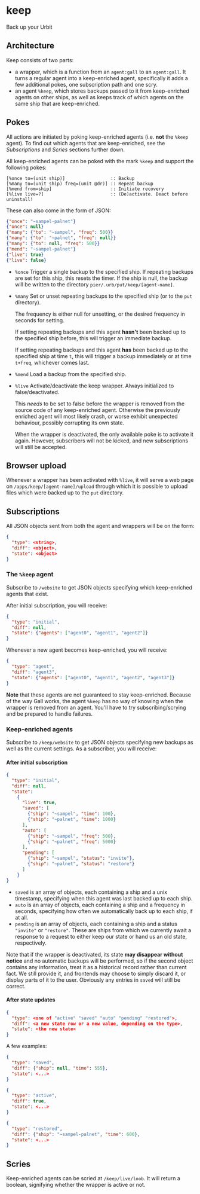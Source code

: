 # keep
Back up your Urbit

## Architecture

Keep consists of two parts:

- a wrapper, which is a function from an `agent:gall` to an `agent:gall`. It turns a regular agent into a keep-enriched agent, specifically it adds a few additional pokes, one subscription path and one scry.
- an agent `%keep`, which stores backups passed to it from keep-enriched agents on other ships, as well as keeps track of which agents on the same ship that are keep-enriched.

## Pokes

All actions are initiated by poking keep-enriched agents (i.e. **not** the `%keep` agent). To find out which agents that are keep-enriched, see the *Subscriptions* and *Scries* sections further down.

All keep-enriched agents can be poked with the mark `%keep` and support the following pokes:

```hoon
[%once to=(unit ship)]                 :: Backup
[%many to=(unit ship) freq=(unit @dr)] :: Repeat backup
[%mend from=ship]                      :: Initiate recovery
[%live live=?]                         :: (De)activate. Deact before uninstall!
```

These can also come in the form of JSON:

```json
{"once": "~sampel-palnet"}
{"once": null}
{"many": {"to": "~sampel", "freq": 500}}
{"many": {"to": "~palnet", "freq": null}}
{"many": {"to": null, "freq": 500}}
{"mend": "~sampel-palnet"}
{"live": true}
{"live": false}
```

- `%once`
  Trigger a single backup to the specified ship.
  If repeating backups are set for this ship, this resets the timer. If the ship is null, the backup will be written to the directory `pier/.urb/put/keep/[agent-name]`.
- `%many`
  Set or unset repeating backups to the specified ship (or to the `put` directory).

  The frequency is either null for unsetting, or the desired frequency in seconds for setting.

  If setting repeating backups and this agent **hasn't** been backed up to the specified ship before, this will trigger an immediate backup.

  If setting repeating backups and this agent **has** been backed up to the specified ship at time `t`, this will trigger a backup immediately or at time `t+freq`, whichever comes last.
- `%mend`
  Load a backup from the specified ship.
- `%live`
  Activate/deactivate the keep wrapper. Always initialized to false/deactivated.

  This *needs* to be set to false before the wrapper is removed from the source code of any keep-enriched agent. Otherwise the previously enriched agent will most likely crash, or worse exhibit unexpected behaviour, possibly corrupting its own state.

  When the wrapper is deactivated, the only available poke is to activate it again. However, subscribers will not be kicked, and new subscriptions will still be accepted.

## Browser upload

Whenever a wrapper has been activated with `%live`, it will serve a web page on `/apps/keep/[agent-name]/upload` through which it is possible to upload files which were backed up to the `put` directory.

## Subscriptions

All JSON objects sent from both the agent and wrappers will be on the form:

```json
{
  "type": <string>,
  "diff": <object>,
  "state": <object>
}
```

### The `%keep` agent

Subscribe to `/website` to get JSON objects specifying which keep-enriched agents that exist.

After initial subscription, you will receive:

```json
{
  "type": "initial",
  "diff": null,
  "state": {"agents": ["agent0", "agent1", "agent2"]}
}
```

Whenever a new agent becomes keep-enriched, you will receive:

```json
{
  "type": "agent",
  "diff": "agent3",
  "state": {"agents": ["agent0", "agent1", "agent2", "agent3"]}
}
```

**Note** that these agents are not guaranteed to stay keep-enriched. Because of the way Gall works, the agent `%keep` has no way of knowing when the wrapper is removed from an agent. You'll have to try subscribing/scrying and be prepared to handle failures.

### Keep-enriched agents

Subscribe to `/keep/website` to get JSON objects specifying new backups as well as the current settings. As a subscriber, you will receive:

#### After initial subscription

```json
{
  "type": "initial",
  "diff": null,
  "state":
    {
      "live": true,
      "saved": [
        {"ship": "~sampel", "time": 100},
        {"ship": "~palnet", "time": 1000}
      ],
      "auto": [
        {"ship": "~sampel", "freq": 500},
        {"ship": "~palnet", "freq": 5000}
      ],
      "pending": [
        {"ship": "~sampel", "status": "invite"},
        {"ship": "~palnet", "status": "restore"}
      ]
    }
}
```

- `saved` is an array of objects, each containing a ship and a unix timestamp, specifying when this agent was last backed up to each ship.
- `auto` is an array of objects, each containing a ship and a frequency in seconds, specifying how often we automatically back up to each ship, if at all.
- `pending` is an array of objects, each containing a ship and a status `"invite"` or `"restore"`. These are ships from which we currently await a response to a request to either keep our state or hand us an old state, respectively.

Note that if the wrapper is deactivated, its state **may disappear without notice** and no automatic backups will be performed, so if the second object contains any information, treat it as a historical record rather than current fact. We still provide it, and frontends may choose to simply discard it, or display parts of it to the user. Obviously any entries in `saved` will still be correct.

#### After state updates

```json
{
  "type": <one of "active" "saved" "auto" "pending" "restored">,
  "diff": <a new state row or a new value, depending on the type>,
  "state": <the new state>
}
```

A few examples:
```json
{
  "type": "saved",
  "diff": {"ship": null, "time": 555},
  "state": <...>
}
```

```json
{
  "type": "active",
  "diff": true,
  "state": <...>
}
```

```json
{
  "type": "restored",
  "diff": {"ship": "~sampel-palnet", "time": 600},
  "state": <...>
}
```

## Scries

Keep-enriched agents can be scried at `/keep/live/loob`. It will return a boolean, signifying whether the wrapper is active or not.
